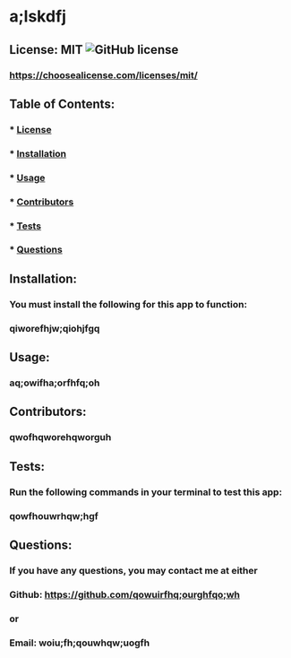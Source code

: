 
  # a;lskdfj

  ## License: MIT  ![GitHub license](https://img.shields.io/github/license/Naereen/StrapDown.js.svg)
  ### https://choosealicense.com/licenses/mit/

  ## Table of Contents:
  ###  * [License](#license)
  ###  * [Installation](#installation)
  ###  * [Usage](#usage)
  ###  * [Contributors](#contributors)
  ###  * [Tests](#tests)
  ###  * [Questions](#questions)

  ## Installation:
  ### You must install the following for this app to function:
  ### qiworefhjw;qiohjfgq

  ## Usage:
  ### aq;owifha;orfhfq;oh

  ## Contributors:
  ### qwofhqworehqworguh

  ## Tests:
  ### Run the following commands in your terminal to test this app:
  ### qowfhouwrhqw;hgf

  ## Questions:
  ### If you have any questions, you may contact me at either
  ### Github: https://github.com/qowuirfhq;ourghfqo;wh
  ### or
  ### Email: woiu;fh;qouwhqw;uogfh
